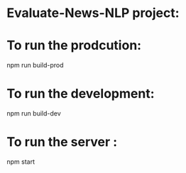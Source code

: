 # Evaluate-News-NLP project:

# To run the prodcution:
npm run build-prod


# To run the development:
npm run build-dev


# To run the server :
npm start
